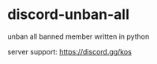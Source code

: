 # discord-unban-all
unban all banned member written in python 

server support: https://discord.gg/kos
